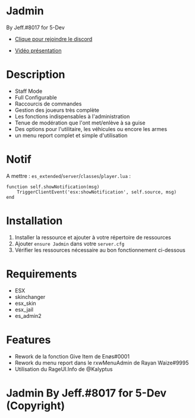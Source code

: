 # Jadmin

By Jeff.#8017 for 5-Dev

- [Clique pour rejoindre le discord](https://discord.gg/5dev)

- [Vidéo présentation](https://youtu.be/c3gB0ojzXPQ)


# Description

- Staff Mode
- Full Configurable
- Raccourcis de commandes
- Gestion des joueurs très complète
- Les fonctions indispensables à l'administration
- Tenue de modération que l'ont met/enlève à sa guise
- Des options pour l'utilitaire, les véhicules ou encore les armes
- un menu report complet et simple d'utilisation

# Notif

A mettre : `es_extended`/`server`/`classes`/`player.lua` :

```
function self.showNotification(msg)    
    TriggerClientEvent('esx:showNotification', self.source, msg)
end
```

# Installation


1. Installer la ressource et ajouter à votre répertoire de ressources
2. Ajouter `ensure Jadmin` dans votre `server.cfg`
3. Vérifier les ressources nécessaire au bon fonctionnement ci-dessous


# Requirements

- ESX
- skinchanger
- esx_skin
- esx_jail
- es_admin2

# Features

- Rework de la fonction Give Item de Enøs#0001
- Rework du menu report dans le rxwMenuAdmin de Rayan Waize#9995
- Utilisation du RageUI.Info de @Kalyptus

# Jadmin By Jeff.#8017 for 5-Dev (Copyright)



